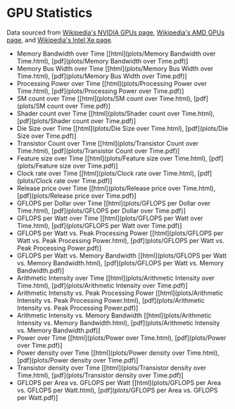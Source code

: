 # GPU Statistics

Data sourced from [Wikipedia's NVIDIA GPUs page](https://en.wikipedia.org/wiki/List_of_Nvidia_graphics_processing_units), [Wikipedia's AMD GPUs page](https://en.wikipedia.org/wiki/List_of_AMD_graphics_processing_units), and [Wikipedia's Intel Xe page](https://en.wikipedia.org/wiki/Intel_Xe).

- Memory Bandwidth over Time [[html](plots/Memory Bandwidth over Time.html), [pdf](plots/Memory Bandwidth over Time.pdf)]
- Memory Bus Width over Time [[html](plots/Memory Bus Width over Time.html), [pdf](plots/Memory Bus Width over Time.pdf)]
- Processing Power over Time [[html](plots/Processing Power over Time.html), [pdf](plots/Processing Power over Time.pdf)]
- SM count over Time [[html](plots/SM count over Time.html), [pdf](plots/SM count over Time.pdf)]
- Shader count over Time [[html](plots/Shader count over Time.html), [pdf](plots/Shader count over Time.pdf)]
- Die Size over Time [[html](plots/Die Size over Time.html), [pdf](plots/Die Size over Time.pdf)]
- Transistor Count over Time [[html](plots/Transistor Count over Time.html), [pdf](plots/Transistor Count over Time.pdf)]
- Feature size over Time [[html](plots/Feature size over Time.html), [pdf](plots/Feature size over Time.pdf)]
- Clock rate over Time [[html](plots/Clock rate over Time.html), [pdf](plots/Clock rate over Time.pdf)]
- Release price over Time [[html](plots/Release price over Time.html), [pdf](plots/Release price over Time.pdf)]
- GFLOPS per Dollar over Time [[html](plots/GFLOPS per Dollar over Time.html), [pdf](plots/GFLOPS per Dollar over Time.pdf)]
- GFLOPS per Watt over Time [[html](plots/GFLOPS per Watt over Time.html), [pdf](plots/GFLOPS per Watt over Time.pdf)]
- GFLOPS per Watt vs. Peak Processing Power [[html](plots/GFLOPS per Watt vs. Peak Processing Power.html), [pdf](plots/GFLOPS per Watt vs. Peak Processing Power.pdf)]
- GFLOPS per Watt vs. Memory Bandwidth [[html](plots/GFLOPS per Watt vs. Memory Bandwidth.html), [pdf](plots/GFLOPS per Watt vs. Memory Bandwidth.pdf)]
- Arithmetic Intensity over Time [[html](plots/Arithmetic Intensity over Time.html), [pdf](plots/Arithmetic Intensity over Time.pdf)]
- Arithmetic Intensity vs. Peak Processing Power [[html](plots/Arithmetic Intensity vs. Peak Processing Power.html), [pdf](plots/Arithmetic Intensity vs. Peak Processing Power.pdf)]
- Arithmetic Intensity vs. Memory Bandwidth [[html](plots/Arithmetic Intensity vs. Memory Bandwidth.html), [pdf](plots/Arithmetic Intensity vs. Memory Bandwidth.pdf)]
- Power over Time [[html](plots/Power over Time.html), [pdf](plots/Power over Time.pdf)]
- Power density over Time [[html](plots/Power density over Time.html), [pdf](plots/Power density over Time.pdf)]
- Transistor density over Time [[html](plots/Transistor density over Time.html), [pdf](plots/Transistor density over Time.pdf)]
- GFLOPS per Area vs. GFLOPS per Watt [[html](plots/GFLOPS per Area vs. GFLOPS per Watt.html), [pdf](plots/GFLOPS per Area vs. GFLOPS per Watt.pdf)]
